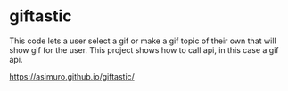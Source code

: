 # giftastic
This code lets a user select a gif or make a gif topic of their own that will show gif for the user.
This project shows how to call api, in this case a gif api.

https://asimuro.github.io/giftastic/
